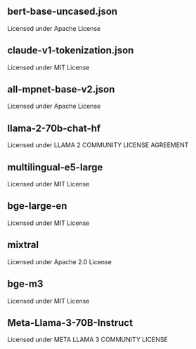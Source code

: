 ## bert-base-uncased.json

Licensed under Apache License

## claude-v1-tokenization.json

Licensed under MIT License

## all-mpnet-base-v2.json

Licensed under Apache License

## llama-2-70b-chat-hf

Licensed under LLAMA 2 COMMUNITY LICENSE AGREEMENT

## multilingual-e5-large

Licensed under MIT License

## bge-large-en

Licensed under MIT License

## mixtral

Licensed under Apache 2.0 License

## bge-m3

Licensed under MIT License

## Meta-Llama-3-70B-Instruct

Licensed under META LLAMA 3 COMMUNITY LICENSE
